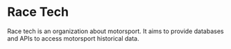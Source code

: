 # Race Tech

Race tech is an organization about motorsport. It aims to provide databases and APIs to access motorsport historical data.
